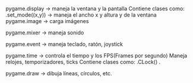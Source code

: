   pygame.display → maneja la ventana y la pantalla
  Contiene clases como:
    .set_mode((x,y)) -> maneja el ancho x y altura y de la ventana
  pygame.image → carga imágenes
    
  pygame.mixer → maneja sonido
  
  pygame.event → maneja teclado, ratón, joystick

  pygame.time → controla el tiempo y los FPS(Frames por segundo)
  Maneja relojes, temporizadores, ticks
  Contiene clases como:
    .CLock()
    .
  
  pygame.draw → dibuja líneas, círculos, etc.
